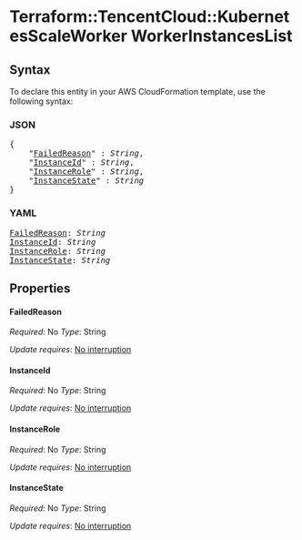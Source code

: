 # Terraform::TencentCloud::KubernetesScaleWorker WorkerInstancesList

## Syntax

To declare this entity in your AWS CloudFormation template, use the following syntax:

### JSON

<pre>
{
    "<a href="#failedreason" title="FailedReason">FailedReason</a>" : <i>String</i>,
    "<a href="#instanceid" title="InstanceId">InstanceId</a>" : <i>String</i>,
    "<a href="#instancerole" title="InstanceRole">InstanceRole</a>" : <i>String</i>,
    "<a href="#instancestate" title="InstanceState">InstanceState</a>" : <i>String</i>
}
</pre>

### YAML

<pre>
<a href="#failedreason" title="FailedReason">FailedReason</a>: <i>String</i>
<a href="#instanceid" title="InstanceId">InstanceId</a>: <i>String</i>
<a href="#instancerole" title="InstanceRole">InstanceRole</a>: <i>String</i>
<a href="#instancestate" title="InstanceState">InstanceState</a>: <i>String</i>
</pre>

## Properties

#### FailedReason

_Required_: No
_Type_: String

_Update requires_: [No interruption](https://docs.aws.amazon.com/AWSCloudFormation/latest/UserGuide/using-cfn-updating-stacks-update-behaviors.html#update-no-interrupt)

#### InstanceId

_Required_: No
_Type_: String

_Update requires_: [No interruption](https://docs.aws.amazon.com/AWSCloudFormation/latest/UserGuide/using-cfn-updating-stacks-update-behaviors.html#update-no-interrupt)

#### InstanceRole

_Required_: No
_Type_: String

_Update requires_: [No interruption](https://docs.aws.amazon.com/AWSCloudFormation/latest/UserGuide/using-cfn-updating-stacks-update-behaviors.html#update-no-interrupt)

#### InstanceState

_Required_: No
_Type_: String

_Update requires_: [No interruption](https://docs.aws.amazon.com/AWSCloudFormation/latest/UserGuide/using-cfn-updating-stacks-update-behaviors.html#update-no-interrupt)

